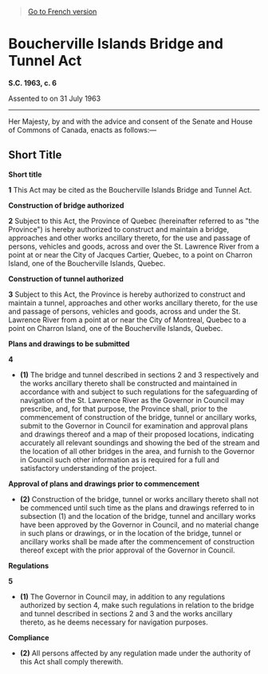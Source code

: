 > [Go to French version](/fr/Lois/Lois%20du%20Canada/1963/ch.%206.md)

# Boucherville Islands Bridge and Tunnel Act

**S.C. 1963, c. 6**


Assented to on 31 July 1963

----------



Her Majesty, by and with the advice and consent of the Senate and House of Commons of Canada, enacts as follows:—






## Short Title



**Short title**

**1** This Act may be cited as the Boucherville Islands Bridge and Tunnel Act.




**Construction of bridge authorized**

**2** Subject to this Act, the Province of Quebec (hereinafter referred to as "the Province") is hereby authorized to construct and maintain a bridge, approaches and other works ancillary thereto, for the use and passage of persons, vehicles and goods, across and over the St. Lawrence River from a point at or near the City of Jacques Cartier, Quebec, to a point on Charron Island, one of the Boucherville Islands, Quebec.




**Construction of tunnel authorized**

**3** Subject to this Act, the Province is hereby authorized to construct and maintain a tunnel, approaches and other works ancillary thereto, for the use and passage of persons, vehicles and goods, across and under the St. Lawrence River from a point at or near the City of Montreal, Quebec to a point on Charron Island, one of the Boucherville Islands, Quebec.




**Plans and drawings to be submitted**

**4** 

- **(1)** The bridge and tunnel described in sections 2 and 3 respectively and the works ancillary thereto shall be constructed and maintained in accordance with and subject to such regulations for the safeguarding of navigation of the St. Lawrence River as the Governor in Council may prescribe, and, for that purpose, the Province shall, prior to the commencement of construction of the bridge, tunnel or ancillary works, submit to the Governor in Council for examination and approval plans and drawings thereof and a map of their proposed locations, indicating accurately all relevant soundings and showing the bed of the stream and the location of all other bridges in the area, and furnish to the Governor in Council such other information as is required for a full and satisfactory understanding of the project.

**Approval of plans and drawings prior to commencement**

- **(2)** Construction of the bridge, tunnel or works ancillary thereto shall not be commenced until such time as the plans and drawings referred to in subsection (1) and the location of the bridge, tunnel and ancillary works have been approved by the Governor in Council, and no material change in such plans or drawings, or in the location of the bridge, tunnel or ancillary works shall be made after the commencement of construction thereof except with the prior approval of the Governor in Council.




**Regulations**

**5** 

- **(1)** The Governor in Council may, in addition to any regulations authorized by section 4, make such regulations in relation to the bridge and tunnel described in sections 2 and 3 and the works ancillary thereto, as he deems necessary for navigation purposes.

**Compliance**

- **(2)** All persons affected by any regulation made under the authority of this Act shall comply therewith.



